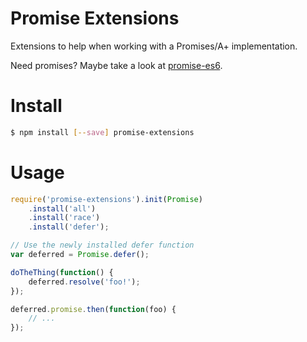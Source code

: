 
# Promise Extensions

Extensions to help when working with a Promises/A+ implementation.

Need promises? Maybe take a look at [promise-es6](https://github.com/UmbraEngineering/promise).

# Install

```bash
$ npm install [--save] promise-extensions
```

# Usage

```javascript
require('promise-extensions').init(Promise)
    .install('all')
    .install('race')
    .install('defer');

// Use the newly installed defer function
var deferred = Promise.defer();

doTheThing(function() {
    deferred.resolve('foo!');
});

deferred.promise.then(function(foo) {
    // ...
});
```
